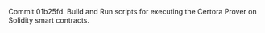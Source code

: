 Commit 01b25fd.                    Build and Run scripts for executing the Certora Prover on Solidity smart contracts.